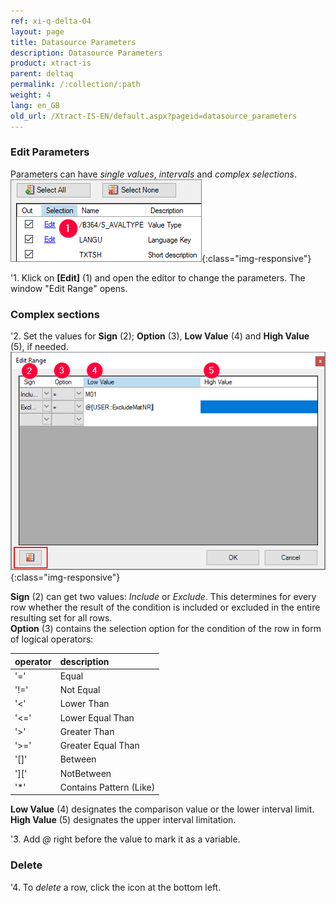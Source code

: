 ```yaml
---
ref: xi-q-delta-04
layout: page
title: Datasource Parameters
description: Datasource Parameters
product: xtract-is
parent: deltaq
permalink: /:collection/:path
weight: 4
lang: en_GB
old_url: /Xtract-IS-EN/default.aspx?pageid=datasource_parameters
---
```


### Edit Parameters

Parameters can have *single values*, *intervals* and *complex selections*. <br>
![Edit-Parameters](/img/content/Parameters_edit.png){:class="img-responsive"}

'1. Klick on **[Edit]** (1) and open the editor to change the parameters.
The window "Edit Range" opens.

### Complex sections

'2. Set the values for **Sign** (2); **Option** (3), **Low Value** (4) and **High Value** (5), if needed.<br>
![Parameters-2](/img/content/Parameters-2.png){:class="img-responsive"}

**Sign** (2) can get two values: *Include* or *Exclude*. This determines for every row whether the result of the condition is included or excluded in the entire resulting set for all rows.<br>
**Option** (3) contains the selection option for the condition of the row in form of logical operators:<br>

|operator|description|
|:---|:---|
|'='| Equal|
|'!='|Not Equal|
|'<'|Lower Than|
|'<='|Lower Equal Than|
|'>'|Greater Than|
|'>='|Greater Equal Than|
|'[]'|Between|
|']['|NotBetween|
|'*'|Contains Pattern (Like)|


**Low Value** (4) designates the comparison value or the lower interval limit.<br>
**High Value** (5) designates the upper interval limitation.

'3. Add *@* right  before the value to mark it as a variable.

### Delete
'4. To *delete* a row, click the icon at the bottom left.